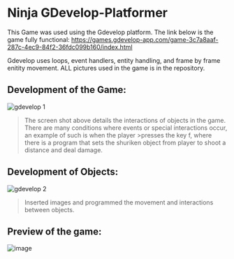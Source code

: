 # Ninja GDevelop-Platformer
This Game was used using the Gdevelop platform.
The link below is the game fully functional:
https://games.gdevelop-app.com/game-3c7a8aaf-287c-4ec9-84f2-36fdc099b160/index.html

Gdevelop uses loops, event handlers, entity handling, and frame by frame enitity movement. ALL pictures used in the game is in the repository.

## Development of the Game:
![gdevelop 1](https://user-images.githubusercontent.com/89112285/138921530-8abcdad7-93ea-45e6-8055-8e4d6e33509b.PNG)
>The screen shot above details the interactions of objects in the game. There are many conditions where events or special interactions occur, an example of such is when the player >presses the key f, where there is a program that sets the shuriken object from player to shoot a distance and deal damage.

## Development of Objects:
![gdevelop 2](https://user-images.githubusercontent.com/89112285/138921545-380ca25b-3bc7-4658-b650-340b03451115.PNG)
>Inserted images and programmed the movement and interactions between objects.

## Preview of the game:
![image](https://user-images.githubusercontent.com/89112285/138921261-442ed031-0969-4f0a-a734-041afb33286a.png)


